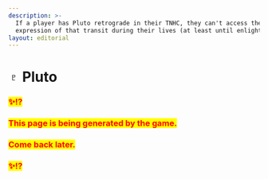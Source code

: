 ```yaml
---
description: >-
  If a player has Pluto retrograde in their TNHC, they can't access the full
  expression of that transit during their lives (at least until enlightenment).
layout: editorial
---
```


# ♇ Pluto

### <mark style="color:red;">✨⁉️</mark>&#x20;

### <mark style="color:red;">This page is being generated by the game.</mark>&#x20;

### <mark style="color:red;">Come back later.</mark>

### <mark style="color:red;">✨⁉️</mark>

